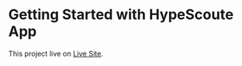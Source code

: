 # Getting Started with HypeScoute App

This project live on [Live Site](https://hypescout-site.netlify.app/).


